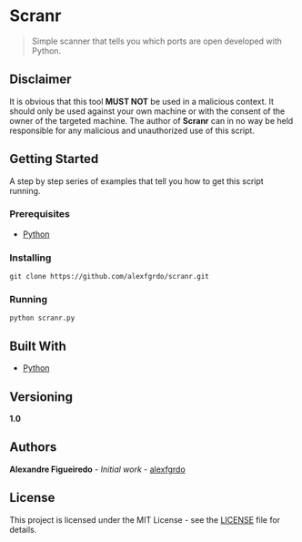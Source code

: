 # Scranr

> Simple scanner that tells you which ports are open developed with Python.

## Disclaimer

It is obvious that this tool **MUST NOT** be used in a malicious context. It should only be used against your own machine or with the consent of the owner of the targeted machine. The author of **Scranr** can in no way be held responsible for any malicious and unauthorized use of this script.

## Getting Started

A step by step series of examples that tell you how to get this script running.

### Prerequisites

- [Python](https://python.org)

### Installing

`git clone https://github.com/alexfgrdo/scranr.git`

### Running

`python scranr.py`

## Built With

- [Python](https://python.org)

## Versioning

**1.0**

## Authors

**Alexandre Figueiredo** - _Initial work_ - [alexfgrdo](https://github.com/alexfgrdo)

## License

This project is licensed under the MIT License - see the [LICENSE](LICENSE) file for details.
